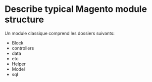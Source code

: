 # Describe typical Magento module structure

Un module classique comprend les dossiers suivants:

- Block
- controllers
- data
- etc
- Helper
- Model
- sql
